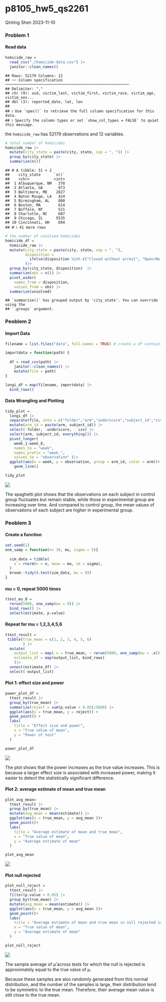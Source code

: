 p8105_hw5_qs2261
================
Qinting Shen
2023-11-10

### Problem 1

#### Read data

``` r
homicide_raw = 
  read_csv("./homicide-data.csv") |> 
  janitor::clean_names()
```

    ## Rows: 52179 Columns: 12
    ## ── Column specification ────────────────────────────────────────────────────────
    ## Delimiter: ","
    ## chr (9): uid, victim_last, victim_first, victim_race, victim_age, victim_sex...
    ## dbl (3): reported_date, lat, lon
    ## 
    ## ℹ Use `spec()` to retrieve the full column specification for this data.
    ## ℹ Specify the column types or set `show_col_types = FALSE` to quiet this message.

the `homicide_raw` has 52179 observations and 12 variables.

``` r
# total number of homicides 
homicide_raw |> 
  mutate(city_state = paste(city, state, sep = ", ")) |> 
  group_by(city_state) |> 
  summarize(n()) 
```

    ## # A tibble: 51 × 2
    ##    city_state      `n()`
    ##    <chr>           <int>
    ##  1 Albuquerque, NM   378
    ##  2 Atlanta, GA       973
    ##  3 Baltimore, MD    2827
    ##  4 Baton Rouge, LA   424
    ##  5 Birmingham, AL    800
    ##  6 Boston, MA        614
    ##  7 Buffalo, NY       521
    ##  8 Charlotte, NC     687
    ##  9 Chicago, IL      5535
    ## 10 Cincinnati, OH    694
    ## # ℹ 41 more rows

``` r
# the number of unsolved homicides 
homicide_df = 
  homicide_raw |> 
  mutate(city_state = paste(city, state, sep = ", "),
         disposition = 
           ifelse(disposition %in% c("Closed without arrest", "Open/No arrest"), "unsolved", "solved")
         )|> 
  group_by(city_state, disposition)  |> 
  summarize(obs = n()) |> 
  pivot_wider(
    names_from = disposition, 
    values_from = obs) |> 
  summarize(unsolved)
```

    ## `summarise()` has grouped output by 'city_state'. You can override using the
    ## `.groups` argument.

### Peoblem 2

#### Import Data

``` r
filename = list.files("data", full.names = TRUE) # create a df containing all file names

importdata = function(path) {
  
  df = read_csv(path) |> 
    janitor::clean_names() |> 
    mutate(file = path)
}

longi_df = map(filename, importdata) |> 
  bind_rows()
```

#### Data Wrangling and Plotting

``` r
tidy_plot =
  longi_df |> 
  separate(file, into = c("folder","arm","underscore","subject_id","csv"), sep = c(5,8,9,11)) |> 
  mutate(arm_id = paste(arm, subject_id)) |> 
  select(-folder, -underscore, - csv) |> 
  select(arm, subject_id, everything()) |> 
  pivot_longer(
    week_1:week_8,
    names_to = "week",
    names_prefix = "week_",
    values_to = "observation" )|> 
  ggplot(aes(x = week, y = observation, group = arm_id, color = arm))+
    geom_line()

tidy_plot
```

![](p8105_hw5_qs2261_files/figure-gfm/unnamed-chunk-4-1.png)<!-- -->

The spaghetti plot shows that the observations on each subject in
control group fluctuates but remain stable, while those in experimental
group are increasing over time. And compared to control group, the mean
values of observations of each subject are higher in experimental group.

### Peoblem 3

#### Create a function

``` r
set.seed(1)
one_samp = function(n= 30, mu, sigma = 5){
  
  sim_data = tibble(
    x = rnorm(n = n, mean = mu, sd = sigma),
  )
  broom::tidy(t.test(sim_data, mu = 0)) 
}
```

#### mu = 0, repeat 5000 times

``` r
ttest_mu_0 =
  rerun(5000, one_samp(mu = 0)) |> 
  bind_rows() |> 
  select(estimate, p.value)
```

#### Repeat for mu = 1,2,3,4,5,6

``` r
ttest_result = 
 tibble(true_mean = c(1, 2, 3, 4, 5, 6)
        ) |> 
  mutate(
    output_list = map(.x = true_mean, ~ rerun(5000, one_samp(mu = .x))),
    estimate_df = map(output_list, bind_rows)
    )|>  
  unnest(estimate_df) |> 
  select(-output_list)
```

#### Plot 1: effect size and power

``` r
power_plot_df = 
  ttest_result |>
  group_by(true_mean) |>
  summarize(reject = sum(p.value < 0.05)/5000) |>
  ggplot(aes(x = true_mean, y = reject)) +
  geom_point() +
  labs(
    title = "Effect size and power",
    x = "True value of mean",
    y = "Power of test"
  )

power_plot_df
```

![](p8105_hw5_qs2261_files/figure-gfm/unnamed-chunk-8-1.png)<!-- -->

The plot shows that the power increases as the true value increases.
This is because a larger effect size is associated with increased power,
making it easier to detect the statistically significant difference.

#### Plot 2: average estimate of mean and true mean

``` r
plot_avg_mean= 
  ttest_result |> 
  group_by(true_mean) |> 
  mutate(avg_mean = mean(estimate)) |> 
  ggplot(aes(x = true_mean, y = avg_mean ))+
  geom_point()+
  labs(
    title = "Average estimate of mean and true mean",
    x = "True value of mean",
    y = "Average estimate of mean"
  )

plot_avg_mean
```

![](p8105_hw5_qs2261_files/figure-gfm/unnamed-chunk-9-1.png)<!-- -->

#### Plot null rejected

``` r
plot_null_reject =  
  ttest_result |> 
  filter(p.value < 0.05) |> 
  group_by(true_mean) |> 
  mutate(avg_mean = mean(estimate)) |> 
  ggplot(aes(x = true_mean, y = avg_mean ))+
  geom_point()+
  labs(
    title = "Average estimate of mean and true mean in null rejected samples",
    x = "True value of mean",
    y = "Average estimate of mean"
  )

plot_null_reject
```

![](p8105_hw5_qs2261_files/figure-gfm/unnamed-chunk-10-1.png)<!-- -->

The sample average of μ̂ across tests for which the null is rejected is
approximately equal to the true value of μ.

Because these samples are also randomly generated from this normal
distribution, and the number of the samples is large, their distribution
tend to be symmetric to the true mean. Therefore, their average mean
value is still close to the true mean.
